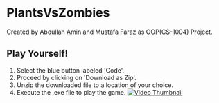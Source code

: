 # PlantsVsZombies
Created by Abdullah Amin and Mustafa Faraz as OOP(CS-1004) Project.

## Play Yourself!
1. Select the blue button labeled 'Code'.
2. Proceed by clicking on 'Download as Zip'.
3. Unzip the downloaded file to a location of your choice.
4. Execute the .exe file to play the game.
[![Video Thumbnail](https://img.youtube.com/vi/dBhXeJdM7vU/0.jpg)](https://youtu.be/dBhXeJdM7vU?si=haNlCnBuz_lHj4Fo)

